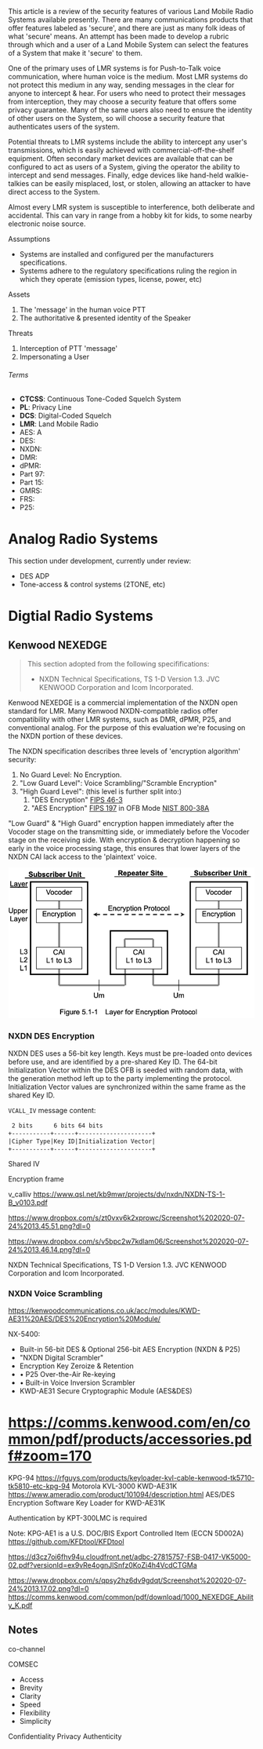 This article is a review of the security features of various Land Mobile 
Radio Systems available presently. There are many communications products that 
offer features labeled as 'secure', and there are just as many folk ideas of 
what 'secure' means. An attempt has been made to develop a rubric through which 
and a user of a Land Mobile System can select the features of a System
 that make it 'secure' to them.

One of the primary uses of LMR systems is for Push-to-Talk voice communication, 
where human voice is the medium. Most LMR systems do not protect this medium in 
any way, sending messages in the clear for anyone to intercept & hear. For users 
who need to protect their messages from interception, they may choose a security 
feature that offers some privacy guarantee. Many of the same users also need to 
ensure the identity of other users on the System, so will choose a security 
feature that authenticates users of the system.

Potential threats to LMR systems include the ability to intercept any user's 
transmissions, which is easily achieved with commercial-off-the-shelf equipment. 
Often secondary market devices are available that can be configured to act as 
users of a System, giving the operator the ability to intercept and send messages.
Finally, edge devices like hand-held walkie-talkies can be easily misplaced, lost, 
or stolen, allowing an attacker to have direct access to the System.

Almost every LMR system is susceptible to interference, both deliberate and 
accidental. This can vary in range from a hobby kit for kids, to some nearby
electronic noise source.

Assumptions

- Systems are installed and configured per the manufacturers specifications.
- Systems adhere to the regulatory specifications ruling the region in which they 
operate (emission types, license, power, etc)

Assets

1. The 'message' in the human voice PTT
2. The authoritative & presented identity of the Speaker

Threats

1. Interception of PTT 'message'
2. Impersonating a User

###### Terms

* **CTCSS**: Continuous Tone-Coded Squelch System
* **PL**: Privacy Line
* **DCS**: Digital-Coded Squelch
* **LMR**: Land Mobile Radio 
* AES: A
* DES:
* NXDN:
* DMR:
* dPMR:
* Part 97:
* Part 15:
* GMRS:
* FRS:
* P25:

# Analog Radio Systems

This section under development, currently under review:
* DES ADP
* Tone-access & control systems (2TONE, etc)

# Digtial Radio Systems

## Kenwood NEXEDGE

> This section adopted from the following specififications:
> * NXDN Technical Specifications, TS 1-D Version 1.3. JVC KENWOOD Corporation and Icom Incorporated.

Kenwood NEXEDGE is a commercial implementation of the NXDN open standard for LMR.
Many Kenwood NXDN-compatible radios offer compatibility with other LMR systems, 
such as DMR, dPMR, P25, and conventional analog. For the purpose of this 
evaluation we're focusing on the NXDN portion of these devices. 

The NXDN specification describes three levels of 'encryption algorithm' security:

1. No Guard Level: No Encryption.
2. "Low Guard Level": Voice Scrambling/"Scramble Encryption"
3. "High Guard Level": (this level is further split into:)
    1. "DES Encryption" [FIPS 46-3](https://csrc.nist.gov/csrc/media/publications/fips/46/3/archive/1999-10-25/documents/fips46-3.pdf)
    2. "AES Encryption" [FIPS 197](https://csrc.nist.gov/publications/detail/fips/197/final) in OFB Mode [NIST 800-38A](https://nvlpubs.nist.gov/nistpubs/Legacy/SP/nistspecialpublication800-38a.pdf)

"Low Guard" & "High Guard" encryption happen immediately after the Vocoder 
stage on the transmitting side, or immediately before the Vocoder stage on the 
receiving side. With encryption & decryption happening so early in the voice 
processing stage, this ensures that lower layers of the NXDN CAI lack access to 
the 'plaintext' voice.

![NXDN Encryption Layers](img/nxdn_encryption_layers.png)

###  NXDN DES Encryption

NXDN DES uses a 56-bit key length. Keys must be pre-loaded onto devices before 
use, and are identified by a pre-shared Key ID. The 64-bit Initialization Vector 
within the DES OFB is seeded with random data, with the generation method left 
up to the party implementing the protocol. Initialization Vector values are 
synchronized within the same frame as the shared Key ID.

`VCALL_IV` message content:

     2 bits      6 bits 64 bits
    +-----------+------+---------------------+
    |Cipher Type|Key ID|Initialization Vector|
    +-----------+------+---------------------+

Shared IV

Encryption frame

v_calliv
https://www.qsl.net/kb9mwr/projects/dv/nxdn/NXDN-TS-1-B_v0103.pdf


https://www.dropbox.com/s/zt0vxv6k2xprowc/Screenshot%202020-07-24%2013.45.51.png?dl=0

https://www.dropbox.com/s/v5bpc2w7kdlam06/Screenshot%202020-07-24%2013.46.14.png?dl=0
  
 NXDN Technical Specifications, TS 1-D Version 1.3. JVC KENWOOD Corporation and Icom Incorporated.
 


### NXDN Voice Scrambling




https://kenwoodcommunications.co.uk/acc/modules/KWD-AE31%20AES/DES%20Encryption%20Module/


NX-5400: 
* Built-in 56-bit DES & Optional 256-bit AES Encryption (NXDN & P25)
* "NXDN Digital Scrambler"
* Encryption Key Zeroize & Retention 
* • P25 Over-the-Air Re-keying
* • Built-in Voice Inversion Scrambler
* KWD-AE31 Secure Cryptographic Module (AES&DES)
# https://comms.kenwood.com/en/common/pdf/products/accessories.pdf#zoom=170

KPG-94
https://rfguys.com/products/keyloader-kvl-cable-kenwood-tk5710-tk5810-etc-kpg-94
Motorola KVL-3000
KWD-AE31K
https://www.ameradio.com/product/101094/description.html
AES/DES Encryption Software Key Loader for KWD-AE31K

Authentication by KPT-300LMC is required

Note: KPG-AE1 is a U.S. DOC/BIS Export Controlled Item (ECCN 5D002A)
https://github.com/KFDtool/KFDtool

https://d3cz7oi6fhv94u.cloudfront.net/adbc-27815757-FSB-0417-VK5000-02.pdf?versionId=ex9vRe4ognJlSnfz0KoZi4h4VcdCTGMa

https://www.dropbox.com/s/qpsy2hz6dv9gdqt/Screenshot%202020-07-24%2013.17.02.png?dl=0
https://comms.kenwood.com/common/pdf/download/1000_NEXEDGE_Ability_K.pdf



Notes
-----

co-channel

COMSEC
- Access 
- Brevity
- Clarity
- Speed
- Flexibility
- Simplicity


Confidentiality
Privacy
Authenticity

